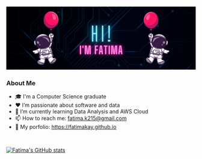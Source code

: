 <p align="center">
  <img src="header.png" width=600/> 
</p>


### About Me
- :mortar_board:	I'm a Computer Science graduate
- :heart:	 I’m passionate about software and data
- 🌱 I’m currently learning Data Analysis and AWS Cloud
- 📫 How to reach me: fatima.k215@gmail.com
- 🚀 My porfolio: https://fatimakay.github.io  
<br>

[![Fatima's GitHub stats](https://github-readme-stats.vercel.app/api?username=fatimakay&hide=stars,issues&theme=omni)](https://github.com/anuraghazra/github-readme-stats)

<!---
fatimakay/fatimakay is a ✨ special ✨ repository because its `README.md` (this file) appears on your GitHub profile.
You can click the Preview link to take a look at your changes.
--->
